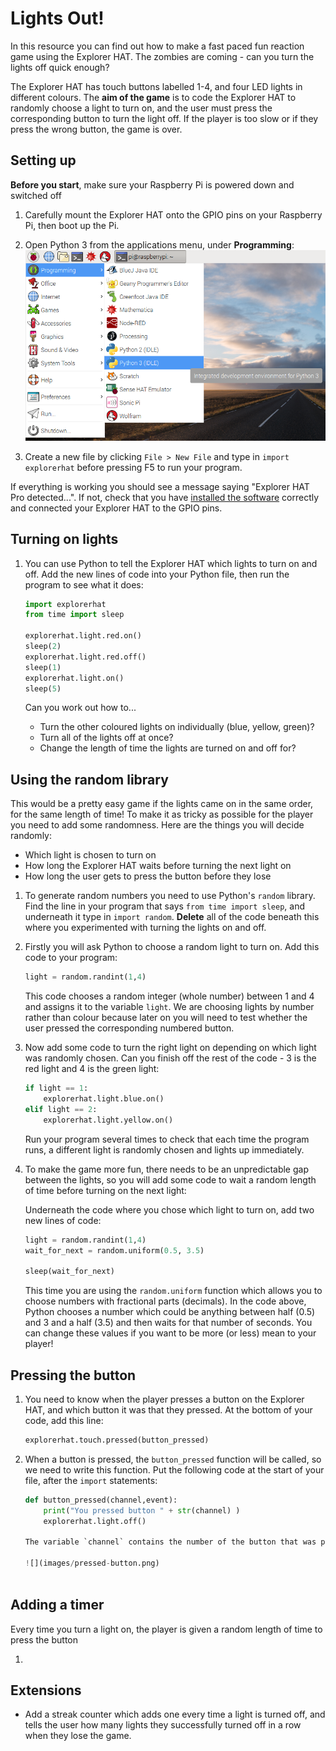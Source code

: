 # Lights Out!

In this resource you can find out how to make a fast paced fun reaction game using the Explorer HAT. The zombies are coming - can you turn the lights off quick enough? 

The Explorer HAT has touch buttons labelled 1-4, and four LED lights in different colours. The **aim of the game** is to code the Explorer HAT to randomly choose a light to turn on, and the user must press the corresponding button to turn the light off. If the player is too slow or if they press the wrong button, the game is over.  

## Setting up 

**Before you start**, make sure your Raspberry Pi is powered down and switched off 

1. Carefully mount the Explorer HAT onto the GPIO pins on your Raspberry Pi, then boot up the Pi.

2. Open Python 3 from the applications menu, under **Programming**: ![](images/python3-app-menu.png)

3. Create a new file by clicking `File > New File` and type in `import explorerhat` before pressing F5 to run your program.

If everything is working you should see a message saying "Explorer HAT Pro detected...". If not, check that you have [installed the software](software.md) correctly and connected your Explorer HAT to the GPIO pins. 


## Turning on lights

1. You can use Python to tell the Explorer HAT which lights to turn on and off. Add the new lines of code into your Python file, then run the program to see what it does:

    ```python
    import explorerhat
    from time import sleep

    explorerhat.light.red.on()
    sleep(2)
    explorerhat.light.red.off()
    sleep(1)
    explorerhat.light.on()
    sleep(5)
    ```

    Can you work out how to...
    * Turn the other coloured lights on individually (blue, yellow, green)?
    * Turn all of the lights off at once?
    * Change the length of time the lights are turned on and off for?


## Using the random library

This would be a pretty easy game if the lights came on in the same order, for the same length of time! To make it as tricky as possible for the player you need to add some randomness. Here are the things you will decide randomly:

* Which light is chosen to turn on
* How long the Explorer HAT waits before turning the next light on
* How long the user gets to press the button before they lose


1. To generate random numbers you need to use Python's `random` library. Find the line in your program that says `from time import sleep`, and underneath it type in `import random`. **Delete** all of the code beneath this where you experimented with turning the lights on and off.

2. Firstly you will ask Python to choose a random light to turn on. Add this code to your program:

    ```python
    light = random.randint(1,4)
    ```

    This code chooses a random integer (whole number) between 1 and 4 and assigns it to the variable `light`. We are choosing lights by number rather than colour because later on you will need to test whether the user pressed the corresponding numbered button.

3. Now add some code to turn the right light on depending on which light was randomly chosen. Can you finish off the rest of the code - 3 is the red light and 4 is the green light:

    ```python
    if light == 1:
        explorerhat.light.blue.on()
    elif light == 2:
        explorerhat.light.yellow.on()
    ```

    Run your program several times to check that each time the program runs, a different light is randomly chosen and lights up immediately. 

4. To make the game more fun, there needs to be an unpredictable gap between the lights, so you will add some code to wait a random length of time before turning on the next light:

    Underneath the code where you chose which light to turn on, add two new lines of code:

    ```python
    light = random.randint(1,4)
    wait_for_next = random.uniform(0.5, 3.5)

    sleep(wait_for_next)
    ```
    This time you are using the `random.uniform` function which allows you to choose numbers with fractional parts (decimals). In the code above, Python chooses a number which could be anything between half (0.5) and 3 and a half (3.5) and then waits for that number of seconds. You can change these values if you want to be more (or less) mean to your player!


## Pressing the button

1. You need to know when the player presses a button on the Explorer HAT, and which button it was that they pressed. At the bottom of your code, add this line:

    ```python
    explorerhat.touch.pressed(button_pressed)
    ```

2. When a button is pressed, the `button_pressed` function will be called, so we need to write this function. Put the following code at the start of your file, after the `import` statements:

    ```python
    def button_pressed(channel,event):
        print("You pressed button " + str(channel) )
        explorerhat.light.off()

    The variable `channel` contains the number of the button that was pressed (1-4). Test your program and you should see that when you press a button, the number of the button you pressed is displayed in the Python Shell.

    ![](images/pressed-button.png)



## Adding a timer

Every time you turn a light on, the player is given a random length of time to press the button

1. 

## Extensions
* Add a streak counter which adds one every time a light is turned off, and tells the user how many lights they successfully turned off in a row when they lose the game.



